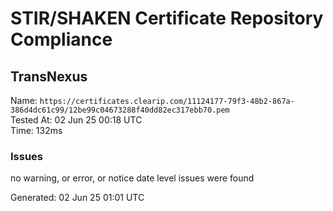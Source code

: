 # STIR/SHAKEN Certificate Repository Compliance

## TransNexus

Name: `https://certificates.clearip.com/11124177-79f3-48b2-867a-386d4dc61c99/12be99c04673288f40dd82ec317ebb70.pem`\
Tested At: 02 Jun 25 00:18 UTC\
Time: 132ms

### Issues

no warning, or error, or notice date level issues were found

Generated: 02 Jun 25 01:01 UTC